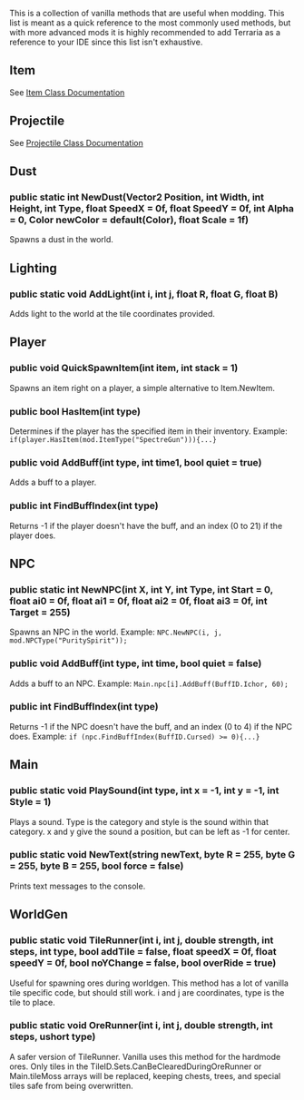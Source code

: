 This is a collection of vanilla methods that are useful when modding. This list is meant as a quick reference to the most commonly used methods, but with more advanced mods it is highly recommended to add Terraria as a reference to your IDE since this list isn't exhaustive.

## Item  
See [Item Class Documentation](https://github.com/blushiemagic/tModLoader/wiki/Item-Class-Documentation#methods)

## Projectile  
See [Projectile Class Documentation](https://github.com/blushiemagic/tModLoader/wiki/Projectile-Class-Documentation#methods)

## Dust  
### public static int NewDust(Vector2 Position, int Width, int Height, int Type, float SpeedX = 0f, float SpeedY = 0f, int Alpha = 0, Color newColor = default(Color), float Scale = 1f)
Spawns a dust in the world. 

## Lighting  
### public static void AddLight(int i, int j, float R, float G, float B)
Adds light to the world at the tile coordinates provided. 

## Player  
### public void QuickSpawnItem(int item, int stack = 1)
Spawns an item right on a player, a simple alternative to Item.NewItem.
### public bool HasItem(int type)
Determines if the player has the specified item in their inventory. Example: `if(player.HasItem(mod.ItemType("SpectreGun"))){...}`
### public void AddBuff(int type, int time1, bool quiet = true)
Adds a buff to a player.
### public int FindBuffIndex(int type)
Returns -1 if the player doesn't have the buff, and an index (0 to 21) if the player does.

## NPC
### public static int NewNPC(int X, int Y, int Type, int Start = 0, float ai0 = 0f, float ai1 = 0f, float ai2 = 0f, float ai3 = 0f, int Target = 255)
Spawns an NPC in the world. Example: `NPC.NewNPC(i, j, mod.NPCType("PuritySpirit"));`
### public void AddBuff(int type, int time, bool quiet = false)
Adds a buff to an NPC. Example: `Main.npc[i].AddBuff(BuffID.Ichor, 60);`
### public int FindBuffIndex(int type)
Returns -1 if the NPC doesn't have the buff, and an index (0 to 4) if the NPC does. Example: `if (npc.FindBuffIndex(BuffID.Cursed) >= 0){...}`

## Main  
### public static void PlaySound(int type, int x = -1, int y = -1, int Style = 1)
Plays a sound. Type is the category and style is the sound within that category. x and y give the sound a position, but can be left as -1 for center.
### public static void NewText(string newText, byte R = 255, byte G = 255, byte B = 255, bool force = false)
Prints text messages to the console.

## WorldGen
### public static void TileRunner(int i, int j, double strength, int steps, int type, bool addTile = false, float speedX = 0f, float speedY = 0f, bool noYChange = false, bool overRide = true)
Useful for spawning ores during worldgen. This method has a lot of vanilla tile specific code, but should still work. i and j are coordinates, type is the tile to place. 

### public static void OreRunner(int i, int j, double strength, int steps, ushort type)
A safer version of TileRunner. Vanilla uses this method for the hardmode ores. Only tiles in the TileID.Sets.CanBeClearedDuringOreRunner or Main.tileMoss arrays will be replaced, keeping chests, trees, and special tiles safe from being overwritten. 